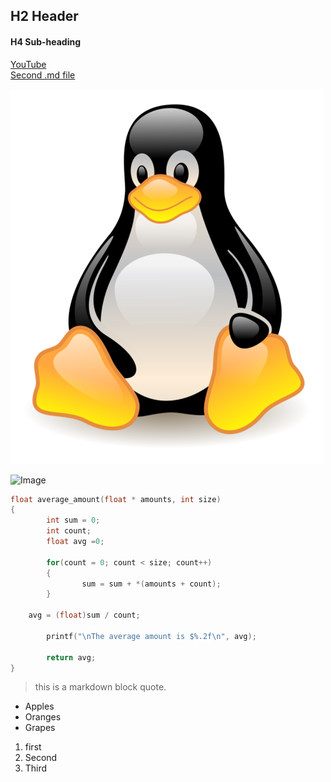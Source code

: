 ## H2 Header     
#### H4 Sub-heading  


[YouTube](http://www.youtube.com)  
[Second .md file](SecondMarkdown.md)

![Image](tux.png)

![Image](http://4.bp.blogspot.com/-dlBBg9sSX2o/Tg0WIMZOc7I/AAAAAAAAANY/A7SJ1mea7zA/s1600/penguin+solo.JPG)
```C
float average_amount(float * amounts, int size)
{
        int sum = 0;
        int count;
        float avg =0;

        for(count = 0; count < size; count++)
        {
                sum = sum + *(amounts + count);
        }

	avg = (float)sum / count;

        printf("\nThe average amount is $%.2f\n", avg);

        return avg;
}
```
> this is a markdown block quote.

* Apples
* Oranges
* Grapes

1. first
2. Second
3. Third
